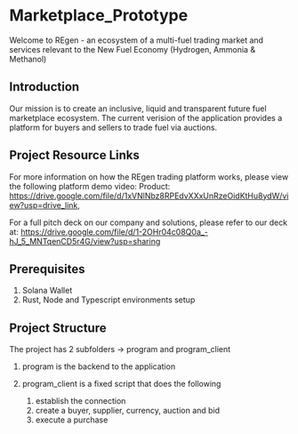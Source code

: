 # Marketplace_Prototype
Welcome to REgen - an ecosystem of a multi-fuel trading market and services relevant to the New Fuel Economy (Hydrogen, Ammonia & Methanol)

## Introduction
Our mission is to create an inclusive, liquid and transparent future fuel marketplace ecosystem. The  current verision of the application provides a platform for buyers and sellers to trade fuel via auctions.

## Project Resource Links
For more information on how the REgen trading platform works, please view the following platform demo video: Product: https://drive.google.com/file/d/1xVNlNbz8RPEdvXXxUnRzeOidKtHu8ydW/view?usp=drive_link,

For a full pitch deck on our company and solutions, please refer to our deck at: https://drive.google.com/file/d/1-2OHr04c08Q0a_-hJ_5_MNTqenCD5r4G/view?usp=sharing

## Prerequisites
1. Solana Wallet 
2. Rust, Node and Typescript environments setup

## Project Structure
The project has 2 subfolders -> program and program_client

1. program is the backend to the application

2. program_client is a fixed script that does the following
    1) establish the connection
    2) create a buyer, supplier, currency, auction and bid
    3) execute a purchase


<!-- ## Installation

```
$ 
$ cd Marketplace_Protype/regen/program_clinent
$ npm install
$ npx ts-node app.ts

``` -->

